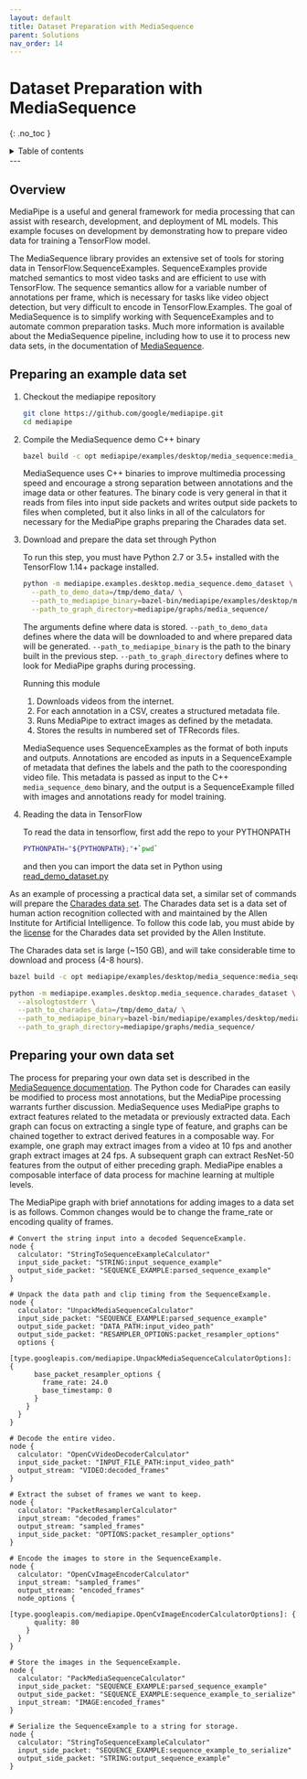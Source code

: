 ```yaml
---
layout: default
title: Dataset Preparation with MediaSequence
parent: Solutions
nav_order: 14
---
```


# Dataset Preparation with MediaSequence
{: .no_toc }

<details close markdown="block">
  <summary>
    Table of contents
  </summary>
  {: .text-delta }
1. TOC
{:toc}
</details>
---

## Overview

MediaPipe is a useful and general framework for media processing that can
assist with research, development, and deployment of ML models. This example
focuses on development by demonstrating how to prepare video data for training
a TensorFlow model.

The MediaSequence library provides an extensive set of tools for storing data in
TensorFlow.SequenceExamples. SequenceExamples provide matched semantics to most
video tasks and are efficient to use with TensorFlow. The sequence semantics
allow for a variable number of annotations per frame, which is necessary for
tasks like video object detection, but very difficult to encode in
TensorFlow.Examples. The goal of MediaSequence is to simplify working with
SequenceExamples and to automate common preparation tasks. Much more information
is available about the MediaSequence pipeline, including how to use it to
process new data sets, in the documentation of
[MediaSequence](https://github.com/google/mediapipe/tree/master/mediapipe/util/sequence).

## Preparing an example data set

1.  Checkout the mediapipe repository

    ```bash
    git clone https://github.com/google/mediapipe.git
    cd mediapipe
    ```

1.  Compile the MediaSequence demo C++ binary

    ```bash
    bazel build -c opt mediapipe/examples/desktop/media_sequence:media_sequence_demo --define MEDIAPIPE_DISABLE_GPU=1
    ```

    MediaSequence uses C++ binaries to improve multimedia processing speed and
    encourage a strong separation between annotations and the image data or
    other features. The binary code is very general in that it reads from files
    into input side packets and writes output side packets to files when
    completed, but it also links in all of the calculators for necessary for the
    MediaPipe graphs preparing the Charades data set.

1.  Download and prepare the data set through Python

    To run this step, you must have Python 2.7 or 3.5+ installed with the
    TensorFlow 1.14+ package installed.

    ```bash
    python -m mediapipe.examples.desktop.media_sequence.demo_dataset \
      --path_to_demo_data=/tmp/demo_data/ \
      --path_to_mediapipe_binary=bazel-bin/mediapipe/examples/desktop/media_sequence/media_sequence_demo \
      --path_to_graph_directory=mediapipe/graphs/media_sequence/
    ```

    The arguments define where data is stored. `--path_to_demo_data` defines
    where the data will be downloaded to and where prepared data will be
    generated. `--path_to_mediapipe_binary` is the path to the binary built in
    the previous step. `--path_to_graph_directory` defines where to look for
    MediaPipe graphs during processing.

    Running this module

    1.  Downloads videos from the internet.
    1.  For each annotation in a CSV, creates a structured metadata file.
    1.  Runs MediaPipe to extract images as defined by the metadata.
    1.  Stores the results in numbered set of TFRecords files.

    MediaSequence uses SequenceExamples as the format of both inputs and
    outputs. Annotations are encoded as inputs in a SequenceExample of metadata
    that defines the labels and the path to the cooresponding video file. This
    metadata is passed as input to the C++ `media_sequence_demo` binary, and the
    output is a SequenceExample filled with images and annotations ready for
    model training.

1.  Reading the data in TensorFlow

    To read the data in tensorflow, first add the repo to your PYTHONPATH

    ```bash
    PYTHONPATH="${PYTHONPATH};"+`pwd`
    ```

    and then you can import the data set in Python using [read_demo_dataset.py](mediapipe/examples/desktop/media_sequence/read_demo_dataset.py)

As an example of processing a practical data set, a similar set of commands will
prepare the [Charades data set](https://allenai.org/plato/charades/). The
Charades data set is a data set of human action recognition collected with and
maintained by the Allen Institute for Artificial Intelligence. To follow this
code lab, you must abide by the
[license](https://allenai.org/plato/charades/license.txt) for the Charades data
set provided by the Allen Institute.

The Charades data set is large (~150 GB), and will take considerable time to
download and process (4-8 hours).

```bash
bazel build -c opt mediapipe/examples/desktop/media_sequence:media_sequence_demo --define MEDIAPIPE_DISABLE_GPU=1

python -m mediapipe.examples.desktop.media_sequence.charades_dataset \
  --alsologtostderr \
  --path_to_charades_data=/tmp/demo_data/ \
  --path_to_mediapipe_binary=bazel-bin/mediapipe/examples/desktop/media_sequence/media_sequence_demo \
  --path_to_graph_directory=mediapipe/graphs/media_sequence/
```

## Preparing your own data set

The process for preparing your own data set is described in the
[MediaSequence documentation](https://github.com/google/mediapipe/tree/master/mediapipe/util/sequence).
The Python code for Charades can easily be modified to process most annotations,
but the MediaPipe processing warrants further discussion. MediaSequence uses
MediaPipe graphs to extract features related to the metadata or previously
extracted data. Each graph can focus on extracting a single type of feature, and
graphs can be chained together to extract derived features in a composable way.
For example, one graph may extract images from a video at 10 fps and another
graph extract images at 24 fps. A subsequent graph can extract ResNet-50
features from the output of either preceding graph. MediaPipe enables a
composable interface of data process for machine learning at multiple levels.

The MediaPipe graph with brief annotations for adding images to a data set is as
follows. Common changes would be to change the frame_rate or encoding quality of
frames.

```
# Convert the string input into a decoded SequenceExample.
node {
  calculator: "StringToSequenceExampleCalculator"
  input_side_packet: "STRING:input_sequence_example"
  output_side_packet: "SEQUENCE_EXAMPLE:parsed_sequence_example"
}

# Unpack the data path and clip timing from the SequenceExample.
node {
  calculator: "UnpackMediaSequenceCalculator"
  input_side_packet: "SEQUENCE_EXAMPLE:parsed_sequence_example"
  output_side_packet: "DATA_PATH:input_video_path"
  output_side_packet: "RESAMPLER_OPTIONS:packet_resampler_options"
  options {
    [type.googleapis.com/mediapipe.UnpackMediaSequenceCalculatorOptions]: {
      base_packet_resampler_options {
        frame_rate: 24.0
        base_timestamp: 0
      }
    }
  }
}

# Decode the entire video.
node {
  calculator: "OpenCvVideoDecoderCalculator"
  input_side_packet: "INPUT_FILE_PATH:input_video_path"
  output_stream: "VIDEO:decoded_frames"
}

# Extract the subset of frames we want to keep.
node {
  calculator: "PacketResamplerCalculator"
  input_stream: "decoded_frames"
  output_stream: "sampled_frames"
  input_side_packet: "OPTIONS:packet_resampler_options"
}

# Encode the images to store in the SequenceExample.
node {
  calculator: "OpenCvImageEncoderCalculator"
  input_stream: "sampled_frames"
  output_stream: "encoded_frames"
  node_options {
    [type.googleapis.com/mediapipe.OpenCvImageEncoderCalculatorOptions]: {
      quality: 80
    }
  }
}

# Store the images in the SequenceExample.
node {
  calculator: "PackMediaSequenceCalculator"
  input_side_packet: "SEQUENCE_EXAMPLE:parsed_sequence_example"
  output_side_packet: "SEQUENCE_EXAMPLE:sequence_example_to_serialize"
  input_stream: "IMAGE:encoded_frames"
}

# Serialize the SequenceExample to a string for storage.
node {
  calculator: "StringToSequenceExampleCalculator"
  input_side_packet: "SEQUENCE_EXAMPLE:sequence_example_to_serialize"
  output_side_packet: "STRING:output_sequence_example"
}
```
